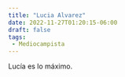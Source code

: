 ```yaml
---
title: "Lucia Alvarez"
date: 2022-11-27T01:20:15-06:00
draft: false
tags: 
 - Mediocampista
---
```


Lucía es lo máximo.